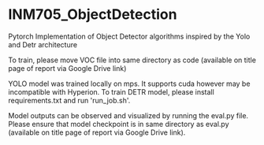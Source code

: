 # INM705_ObjectDetection
Pytorch Implementation of Object Detector algorithms inspired by the Yolo and Detr architecture

To train, please move VOC file into same directory as code (available on title page of report via Google Drive link)

YOLO model was trained locally on mps. It supports cuda however may be incompatible with Hyperion.
To train DETR model, please install requirements.txt and run 'run_job.sh'.

Model outputs can be observed and visualized by running the eval.py file. Please ensure that model checkpoint is in same directory as eval.py (available on title page of report via Google Drive link).
